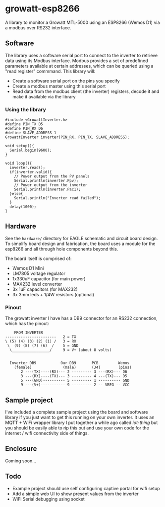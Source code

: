 # growatt-esp8266
A library to monitor a Growatt MTL-5000 using an ESP8266 (Wemos D1) via a modbus over RS232 interface.

## Software
The library uses a software serial port to connect to the inverter to retrieve data using its Modbus interface. Modbus provides a set of predefined parameters available at certain addresses, which can be queried using a "read register" commmand. This library will:
* Create a software serial port on the pins you specify
* Create a modbus master using this serial port
* Read data from the modbus client (the inverter) registers, decode it and make it available via the library

### Using the library
```
#include <GrowattInverter.h>
#define PIN_TX D5
#define PIN_RX D6
#define SLAVE_ADDRESS 1
GrowattInverter inverter(PIN_RX, PIN_TX, SLAVE_ADDRESS);

void setup(){
  Serial.begin(9600);
}

void loop(){
  inverter.read();
  if(inverter.valid){
    // Power output from the PV panels
    Serial.println(inverter.Ppv);
    // Power output from the inverter
    Serial.println(inverter.Pac1);
  }else{
    Serial.println("Inverter read failed");
  }
  delay(1000);
}

```

## Hardware
See the `hardware/` directory for EAGLE schematic and circuit board design. 
To simplify board design and fabrication, the board uses a module for the esp8266 and all through hole components beyond this.

The board itself is comprised of:
* Wemos D1 Mini
* LM7805 voltage regulator
* 1x330uF capacitor (for main power)
* MAX232 level converter
* 3x 1uF capacitors (for MAX232)
* 3x 3mm leds + 1/4W resistors (optional)

### Pinout
The growatt inverter I have has a DB9 connector for an RS232 connection, which has the pinout:
```
    FROM INVERTER
-----------------------   2 = TX
\ (5) (4) (3) (2) (1) /   3 = RX
 \  (9) (8) (7) (6)  /    5 = GND
  \_________________/     9 = V+ (about 8 volts)


  Inverter DB9           Our DB9       PCB         Wemos
    (female)              (male)       (J4)        (pins)
       2 ---(TX)----(RX)--- 2 --------- 3 ---(RX)--- D6
       3 ---(RX)----(TX)--- 3 --------- 4 ---(TX)--- D5
       5 ---(GND)---------- 5 --------- 1 ---------- GND
       9 ---(V+)----------- 9 --------- 2 -- VREG -- VCC 

```

## Sample project
I've included a complete sample project using the board and software library if you just want to get this running on your own inverter. It uses an MQTT + WiFi wrapper library I put together a while ago called _iot-thing_ but you should be easily able to rip this out and use your own code for the internet / wifi connectivity side of things.

## Enclosure
Coming soon...

## Todo
* Example project should use self configuring captive portal for wifi setup
* Add a simple web UI to show present values from the inverter
* WiFi Serial debugging using socket